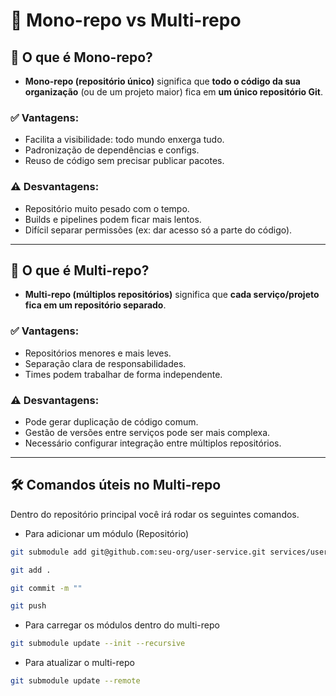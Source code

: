 # 📘 Mono-repo vs Multi-repo

## 🔹 O que é Mono-repo?
- **Mono-repo (repositório único)** significa que **todo o código da sua organização** (ou de um projeto maior) fica em **um único repositório Git**.

### ✅ Vantagens:
- Facilita a visibilidade: todo mundo enxerga tudo.
- Padronização de dependências e configs.
- Reuso de código sem precisar publicar pacotes.

### ⚠️ Desvantagens:
- Repositório muito pesado com o tempo.
- Builds e pipelines podem ficar mais lentos.
- Difícil separar permissões (ex: dar acesso só a parte do código).

---

## 🔹 O que é Multi-repo?
- **Multi-repo (múltiplos repositórios)** significa que **cada serviço/projeto fica em um repositório separado**.

### ✅ Vantagens:
- Repositórios menores e mais leves.
- Separação clara de responsabilidades.
- Times podem trabalhar de forma independente.

### ⚠️ Desvantagens:
- Pode gerar duplicação de código comum.
- Gestão de versões entre serviços pode ser mais complexa.
- Necessário configurar integração entre múltiplos repositórios.

---

## 🛠️ Comandos úteis no Multi-repo

Dentro do repositório principal você irá rodar os seguintes comandos.

- Para adicionar um módulo (Repositório)
```bash
git submodule add git@github.com:seu-org/user-service.git services/user-service
```
```bash
git add .
```
```bash
git commit -m ""
```
```bash
git push
```
- Para carregar os módulos dentro do multi-repo
```bash
git submodule update --init --recursive
```
- Para atualizar o multi-repo
```bash
git submodule update --remote
```
